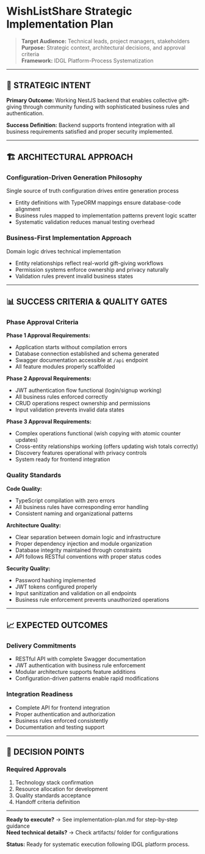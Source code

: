 # WishListShare Strategic Implementation Plan

> **Target Audience:** Technical leads, project managers, stakeholders  
> **Purpose:** Strategic context, architectural decisions, and approval criteria  
> **Framework:** IDGL Platform-Process Systematization

---

## 🎯 STRATEGIC INTENT

**Primary Outcome:** Working NestJS backend that enables collective gift-giving through community funding with sophisticated business rules and authentication.

**Success Definition:** Backend supports frontend integration with all business requirements satisfied and proper security implemented.

---

## 🏗️ ARCHITECTURAL APPROACH

### **Configuration-Driven Generation Philosophy**
Single source of truth configuration drives entire generation process
- Entity definitions with TypeORM mappings ensure database-code alignment
- Business rules mapped to implementation patterns prevent logic scatter
- Systematic validation reduces manual testing overhead

### **Business-First Implementation Approach**
Domain logic drives technical implementation
- Entity relationships reflect real-world gift-giving workflows
- Permission systems enforce ownership and privacy naturally
- Validation rules prevent invalid business states

---

## 📊 SUCCESS CRITERIA & QUALITY GATES

### **Phase Approval Criteria**

**Phase 1 Approval Requirements:**
- Application starts without compilation errors
- Database connection established and schema generated
- Swagger documentation accessible at `/api` endpoint
- All feature modules properly scaffolded

**Phase 2 Approval Requirements:**
- JWT authentication flow functional (login/signup working)
- All business rules enforced correctly
- CRUD operations respect ownership and permissions
- Input validation prevents invalid data states

**Phase 3 Approval Requirements:**
- Complex operations functional (wish copying with atomic counter updates)
- Cross-entity relationships working (offers updating wish totals correctly)
- Discovery features operational with privacy controls
- System ready for frontend integration

### **Quality Standards**

**Code Quality:**
- TypeScript compilation with zero errors
- All business rules have corresponding error handling
- Consistent naming and organizational patterns

**Architecture Quality:**
- Clear separation between domain logic and infrastructure
- Proper dependency injection and module organization
- Database integrity maintained through constraints
- API follows RESTful conventions with proper status codes

**Security Quality:**
- Password hashing implemented
- JWT tokens configured properly
- Input sanitization and validation on all endpoints
- Business rule enforcement prevents unauthorized operations

---

## 📈 EXPECTED OUTCOMES

### **Delivery Commitments**
- RESTful API with complete Swagger documentation
- JWT authentication with business rule enforcement
- Modular architecture supports feature additions
- Configuration-driven patterns enable rapid modifications

### **Integration Readiness**
- Complete API for frontend integration
- Proper authentication and authorization
- Business rules enforced consistently
- Documentation and testing support

---

## 🚀 DECISION POINTS

### **Required Approvals**
1. Technology stack confirmation
2. Resource allocation for development
3. Quality standards acceptance
4. Handoff criteria definition

---

**Ready to execute?** → See implementation-plan.md for step-by-step guidance  
**Need technical details?** → Check artifacts/ folder for configurations

**Status:** Ready for systematic execution following IDGL platform process. 